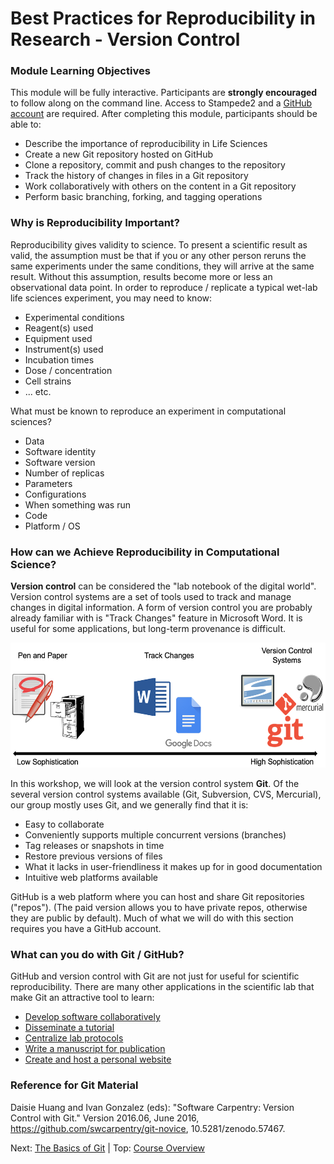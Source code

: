 # Best Practices for Reproducibility in Research - Version Control

### Module Learning Objectives

This module will be fully interactive. Participants are **strongly encouraged** to follow along on the command line. Access to Stampede2 and a [GitHub account](https://github.com/join) are required. After completing this module, participants should be able to:

 * Describe the importance of reproducibility in Life Sciences
 * Create a new Git repository hosted on GitHub
 * Clone a repository, commit and push changes to the repository
 * Track the history of changes in files in a Git repository
 * Work collaboratively with others on the content in a Git repository
 * Perform basic branching, forking, and tagging operations


### Why is Reproducibility Important?

Reproducibility gives validity to science. To present a scientific result as valid, the assumption must be that if you or any other person reruns the same experiments under the same conditions, they will arrive at the same result. Without this assumption, results become more or less an observational data point. In order to reproduce / replicate a typical wet-lab life sciences experiment, you may need to know:

 * Experimental conditions
 * Reagent(s) used
 * Equipment used
 * Instrument(s) used
 * Incubation times
 * Dose / concentration
 * Cell strains
 * ... etc.

What must be known to reproduce an experiment in computational sciences?

 * Data 
 * Software identity
 * Software version
 * Number of replicas
 * Parameters
 * Configurations
 * When something was run
 * Code
 * Platform / OS


### How can we Achieve Reproducibility in Computational Science?

**Version control** can be considered the "lab notebook of the digital world". Version control systems are a set of tools used to track and manage changes in digital information. A form of version control you are probably already familiar with is "Track Changes" feature in Microsoft Word. It is useful for some applications, but long-term provenance is difficult.


<center><img src="./fig/sophistication.png" style="height:200px;"></center>


In this workshop, we will look at the version control system **Git**. Of the several version control systems available (Git, Subversion, CVS, Mercurial), our group mostly uses Git, and we generally find that it is:

 * Easy to collaborate
 * Conveniently supports multiple concurrent versions (branches)
 * Tag releases or snapshots in time
 * Restore previous versions of files
 * What it lacks in user-friendliness it makes up for in good documentation
 * Intuitive web platforms available

GitHub is a web platform where you can host and share Git repositories ("repos"). (The paid version allows you to have private repos, otherwise they are public by default). Much of what we will do with this section requires you have a GitHub account.


### What can you do with Git / GitHub?

GitHub and version control with Git are not just for useful for scientific reproducibility. There are many other applications in the scientific lab that make Git an attractive tool to learn:

 * [Develop software collaboratively](https://www.atlassian.com/git/tutorials/comparing-workflows/gitflow-workflow)
 * [Disseminate a tutorial](https://github.com/jamescarson3/ctls2018)
 * [Centralize lab protocols](https://github.com/search?q=lab+protocols)
 * [Write a manuscript for publication](https://livecomsjournal.github.io/about/paper_code/)
 * [Create and host a personal website](http://jmcglone.com/guides/github-pages/)


### Reference for Git Material

Daisie Huang and Ivan Gonzalez (eds): "Software Carpentry: Version
Control with Git."  Version 2016.06, June 2016,
https://github.com/swcarpentry/git-novice, 10.5281/zenodo.57467.


Next: [The Basics of Git](reproducibility_git_02.md) | Top: [Course Overview](../../index.md)
